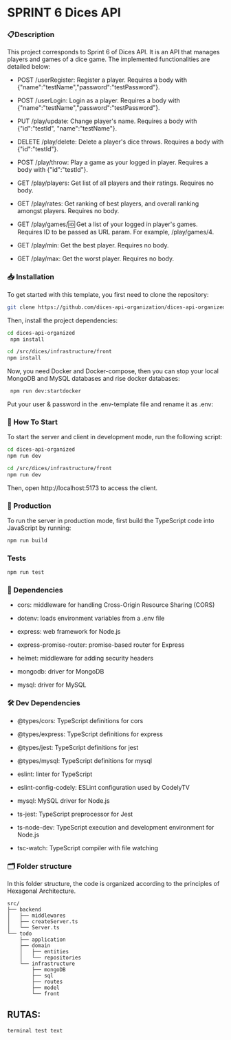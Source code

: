 # SPRINT 6 Dices API

### 📋Description

This project corresponds to Sprint 6 of Dices API. It is an API that manages players and games of a dice game. The implemented functionalities are detailed below:

   - POST /userRegister: Register a player. Requires a body with {"name":"testName","password":"testPassword"}.
   - POST /userLogin: Login as a player. Requires a body with {"name":"testName","password":"testPassword"}.

   - PUT /play/update: Change player's name. Requires a body with {"id":"testId", "name":"testName"}.
   - DELETE /play/delete: Delete a player's dice throws. Requires a body with {"id":"testId"}.
   - POST /play/throw: Play a game as your logged in player. Requires a body with {"id":"testId"}.
   - GET /play/players: Get list of all players and their ratings. Requires no body.
   - GET /play/rates: Get ranking of best players, and overall ranking amongst players. Requires no body.
   - GET /play/games/:id: Get a list of your logged in player's games. Requires ID to be passed as URL param. For example, /play/games/4.
   - GET /play/min: Get the best player. Requires no body.
   - GET /play/max: Get the worst player. Requires no body.

### 📥 Installation


To get started with this template, you first need to clone the repository:

```bash
git clone https://github.com/dices-api-organization/dices-api-organized.git
```

Then, install the project dependencies:


```bash
cd dices-api-organized
 npm install
```

```bash
cd /src/dices/infrastructure/front
npm install
```

Now, you need Docker and Docker-compose, then you can stop your local MongoDB and MySQL databases and rise docker databases:


```bash
 npm run dev:startdocker
```

Put your user & password in the .env-template file and rename it as .env:



### 🏁 How To Start

To start the server and client in development mode, run the following script:

```bash
cd dices-api-organized
npm run dev
```


```bash
cd /src/dices/infrastructure/front
npm run dev
```

Then, open http://localhost:5173 to access the client.


### 🚀 Production

To run the server in production mode, first build the TypeScript code into JavaScript by running:

```bash
npm run build
```

###  Tests

```bash
npm run test
```



### 📝 Dependencies

- cors: middleware for handling Cross-Origin Resource Sharing (CORS)

- dotenv: loads environment variables from a .env file

- express: web framework for Node.js

- express-promise-router: promise-based router for Express

- helmet: middleware for adding security headers

- mongodb: driver for MongoDB

- mysql: driver for MySQL


### 🛠️ Dev Dependencies

- @types/cors: TypeScript definitions for cors

- @types/express: TypeScript definitions for express

- @types/jest: TypeScript definitions for jest

- @types/mysql: TypeScript definitions for mysql

- eslint: linter for TypeScript

- eslint-config-codely: ESLint configuration used by CodelyTV

- mysql: MySQL driver for Node.js

- ts-jest: TypeScript preprocessor for Jest

- ts-node-dev: TypeScript execution and development environment for Node.js

- tsc-watch: TypeScript compiler with file watching

### 🗂️ Folder structure

In this folder structure, the code is organized according to the principles of Hexagonal Architecture. 

```
src/
├── backend
│   ├── middlewares
│   ├── createServer.ts
│   └── Server.ts
└── todo
    ├── application
    ├── domain
    │   ├── entities
    │   └── repositories
    └── infrastructure
        ├── mongoDB
        ├── sql
        ├── routes
        ├── model
        └── front
```




RUTAS:
---





```sh
terminal test text
```
